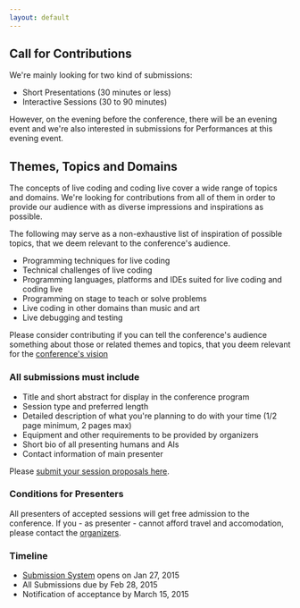 ```yaml
---
layout: default
---
```

## Call for Contributions

We're mainly looking for two kind of submissions:

- <span class="live-stress">Short Presentations</span> (30 minutes or less)
- <span class="live-stress">Interactive Sessions</span> (30 to 90 minutes)

However, on the evening before the conference, there will be an evening event
and we're also interested in submissions for <span class="live-stress">Performances</span>
at this evening event.

## Themes, Topics and Domains

The concepts of live coding and coding live cover a wide range of topics and
domains. We're looking for contributions from all of them in order to provide
our audience with as diverse impressions and inspirations as possible.

The following may serve as a non-exhaustive list of inspiration of possible
topics, that we deem relevant to the conference's audience.

- Programming techniques for live coding
- Technical challenges of live coding
- Programming languages, platforms and IDEs suited for live coding and coding live
- Programming on stage to teach or solve problems
- Live coding in other domains than music and art
- Live debugging and testing

Please consider contributing if you can tell the conference's audience something
about those or related themes and topics, that you deem relevant for the
[conference's vision](index.html)

### All submissions must include

- Title and short abstract for display in the conference program
- Session type and preferred length
- Detailed description of what you're planning
to do with your time (1/2 page minimum, 2 pages max)
- Equipment and other requirements to be provided by organizers
- Short bio of all presenting humans and AIs
- Contact information of main presenter

Please [submit your session proposals here](https://docs.google.com/forms/d/1ebpJwUQ1knzkEVdZwaaVZS8GblB6ThQe9NPF0F6GV_E/viewform).

### Conditions for Presenters

All presenters of accepted sessions will get free admission to the conference.
If you - as presenter - cannot afford travel and accomodation, please contact
the [organizers](aboutus.html).

### Timeline

- [Submission System](https://docs.google.com/forms/d/1ebpJwUQ1knzkEVdZwaaVZS8GblB6ThQe9NPF0F6GV_E/viewform)
opens on <span class="live-stress">Jan 27, 2015</span>
- All Submissions due by <span class="live-stress">Feb 28, 2015</span>
- Notification of acceptance by <span class="live-stress">March 15, 2015</span>

